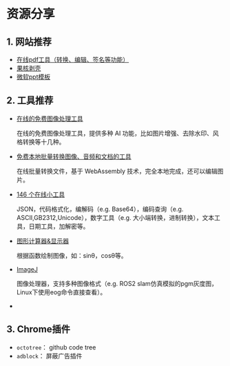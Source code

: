 # 资源分享

## 1. 网站推荐

- [在线pdf工具（转换、编辑、签名等功能）](https://tools.pdf24.org/zh/)
- [果核剥壳](https://www.ghxi.com/)
- [微软ppt模板](https://www.officeplus.cn/PPT/template/)



## 2. 工具推荐

- [在线的免费图像处理工具](https://aiimageeditor.me/)

  在线的免费图像处理工具，提供多种 AI 功能，比如图片增强、去除水印、风格转换等十几种。

- [免费本地批量转换图像、音频和文档的工具](https://nextbconvert.com/)

  在线批量转换文件，基于 WebAssembly 技术，完全本地完成，还可以编辑图片。

- [146 个在线小工具](https://www.toolhelper.cn/)

  JSON，代码格式化，编解码（e.g. Base64），编码查询（e.g. ASCII,GB2312,Unicode），数字工具（e.g. 大小端转换，进制转换），文本工具，日期工具，加解密等。

- [图形计算器&显示器](https://www.desmos.com/calculator?lang=zh-CN)

  根据函数绘制图像，如：sinθ，cosθ等。

- [ImageJ](https://imagej.net/ij/download.html)

  图像处理器，支持多种图像格式（e.g. ROS2 slam仿真模拟的pgm灰度图，Linux下使用eog命令直接查看）。

- 



## 3. Chrome插件

- `octotree`： github code tree
- `adblock`： 屏蔽广告插件